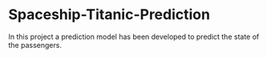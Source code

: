 # Spaceship-Titanic-Prediction

In this project a prediction model has been developed to predict the state of the passengers.
